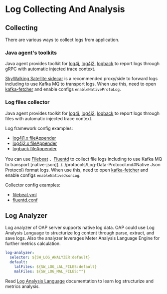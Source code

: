 # Log Collecting And Analysis

## Collecting
There are various ways to collect logs from application.

### Java agent's toolkits
Java agent provides toolkit for 
[log4j](../service-agent/java-agent/Application-toolkit-log4j-1.x.md),
[log4j2](../service-agent/java-agent/Application-toolkit-log4j-2.x.md), 
[logback](../service-agent/java-agent/Application-toolkit-logback-1.x.md) 
to report logs through gRPC with automatic injected trace context.

[SkyWalking Satellite sidecar](https://github.com/apache/skywalking-satellite) is a recommended proxy/side to
forward logs including to use Kafka MQ to transport logs. When use this, need to open [kafka-fetcher](backend-fetcher.md#kafka-fetcher)
and enable configs `enableNativeProtoLog`.

### Log files collector

Java agent provides toolkit for
[log4j](../service-agent/java-agent/Application-toolkit-log4j-1.x.md#print-skywalking-context-in-your-logs),
[log4j2](../service-agent/java-agent/Application-toolkit-log4j-2.x.md#print-skywalking-context-in-your-logs),
[logback](../service-agent/java-agent/Application-toolkit-logback-1.x.md#print-skywalking-context-in-your-logs)
to report logs through files with automatic injected trace context.

Log framework config examples:
- [log4j1.x fileAppender](../../../../test/e2e/e2e-service-provider/src/main/resources/log4j.properties)
- [log4j2.x fileAppender](../../../../test/e2e/e2e-service-provider/src/main/resources/log4j2.xml)
- [logback fileAppender](../../../../test/e2e/e2e-service-provider/src/main/resources/logback.xml)

You can use [Filebeat](https://www.elastic.co/cn/beats/filebeat) 、[Fluentd](https://fluentd.org) to
collect file logs including to use Kafka MQ to transport [native-json](../../protocols/Log-Data-Protocol.md#Native Json Protocol)
format logs. When use this, need to open [kafka-fetcher](backend-fetcher.md#kafka-fetcher)
and enable configs `enableNativeJsonLog`.

Collector config examples:
- [filebeat.yml](../../../../test/e2e/e2e-test/docker/kafka/filebeat.yml)
- [fluentd.conf](../../../../test/e2e/e2e-test/docker/kafka/fluentd.conf)

## Log Analyzer

Log analyzer of OAP server supports native log data. OAP could use Log Analysis Language to
structurize log content through parse, extract, and save logs. 
Also the analyzer leverages Meter Analysis Language Engine for further metrics calculation.

```yaml
log-analyzer:
  selector: ${SW_LOG_ANALYZER:default}
  default:
    lalFiles: ${SW_LOG_LAL_FILES:default}
    malFiles: ${SW_LOG_MAL_FILES:""}
```

Read [Log Analysis Language](../../concepts-and-designs/lal.md) documentation to learn log structurize and metrics analysis.